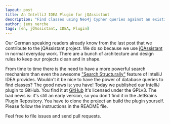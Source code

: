 ```yaml
---
layout: post
title: An IntelliJ IDEA Plugin for jQAssistant
description: "Find classes using Neo4j Cypher queries against an existing jQAssistant database"
author: jens_nerche
tags: [en, jQAssistant, IDEA, Plugin]
---
```


Our German speaking readers already know from the last post that we contribute to the jQAssistant project.
We do so because we use [jQAssistant](http://jqassistant.org) in normal everyday work. There are a bunch of architecture and design rules
to keep our projects clean and in shape. 

From time to time there is the need to have a more powerful search mechanism than even the awesome ["Search Structurally"](https://www.jetbrains.com/idea/help/structural-search-and-replace-general-procedure.html)
feature of IntelliJ IDEA provides. Wouldn't it be nice to have the power of database queries to find classes? The good
news is: you have! Today we published our IntelliJ plugin to GitHub. You find it at [GitHub](https://github.com/kontext-e/idea-jqa-plugin)
It's licensed under the GPLv3. The bad news is: it's still an early version, so you don't find it in the JetBrains Plugin Repository.
You have to clone the project an build the plugin yourself. Please follow the instructions in the README file.

Feel free to file issues and send pull requests.
